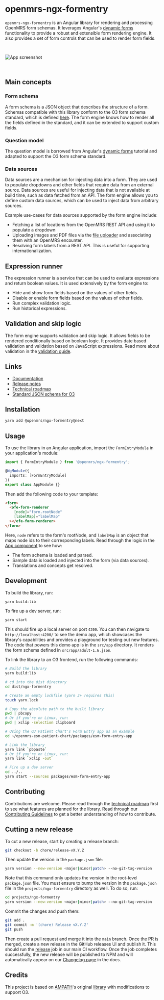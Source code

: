 # openmrs-ngx-formentry

`openmrs-ngx-formentry` is an Angular library for rendering and processing OpenMRS form schemas. It leverages Angular's [dynamic forms](https://angular.io/guide/dynamic-form) functionality to provide a robust and extensible form rendering engine. It also provides a set of form controls that can be used to render form fields.

<br />
<p>
  <img src="/src/assets/screen.webp" alt="App screenshot">
</p>
<br />

## Main concepts

### Form schema

A form schema is a JSON object that describes the structure of a form. Schemas compatible with this library conform to the O3 form schema standard, which is defined [here](https://json.openmrs.org/form.schema.json). The form engine knows how to render all the fields defined in the standard, and it can be extended to support custom fields.

### Question model

The question model is borrowed from Angular's [dynamic forms](https://angular.io/guide/dynamic-form) tutorial and adapted to support the O3 form schema standard.

### Data sources

Data sources are a mechanism for injecting data into a form. They are used to populate dropdowns and other fields that require data from an external source. Data sources are useful for injecting data that is not available at build time, such as data fetched from an API. The form engine allows you to define custom data sources, which can be used to inject data from arbitrary sources.

Example use-cases for data sources supported by the form engine include:

- Fetching a list of locations from the OpenMRS REST API and using it to populate a dropdown
- Uploading images and PDF files via the [file uploader](https://github.com/openmrs/openmrs-ngx-file-uploader) and associating them with an OpenMRS encounter.
- Resolving form labels from a REST API. This is useful for supporting internationalization.

## Expression runner

The expression runner is a service that can be used to evaluate expressions and return boolean values. It is used extensively by the form engine to:

- Hide and show form fields based on the values of other fields.
- Disable or enable form fields based on the values of other fields.
- Run complex validation logic.
- Run historical expressions.

## Validation and skip logic

The form engine supports validation and skip logic. It allows fields to be rendered conditionally based on boolean logic. It provides date based validation and validation based on JavaScript expressions. Read more about validation in the [validation guide](https://ampath-forms.vercel.app/docs/validation/date-based-validation).

## Links

- [Documentation](https://ampath-forms.vercel.app)
- [Release notes](https://github.com/openmrs/openmrs-ngx-formentry/releases)
- [Technical roadmap](https://github.com/openmrs/openmrs-ngx-formentry/issues/1)
- [Standard JSON schema for O3](https://json.openmrs.org/form.schema.json)

## Installation

```sh
yarn add @openmrs/ngx-formentry@next
```

## Usage

To use the library in an Angular application, import the `FormEntryModule` in your application's module:

```ts
import { FormEntryModule } from '@openmrs/ngx-formentry';

@NgModule({
  imports: [FormEntryModule]
})
export class AppModule {}
```

Then add the following code to your template:

```html
<form>
  <ofe-form-renderer
    [node]="form.rootNode"
    [labelMap]="labelMap"
  ></ofe-form-renderer>
</form>
```

Here, `node` refers to the form's rootNode, and `labelMap` is an object that maps node ids to their corresponding labels. Read through the logic in the [App component](src/app/app.component.ts) to see how:

- The form schema is loaded and parsed.
- Sample data is loaded and injected into the form (via data sources).
- Translations and concepts get resolved.

## Development

To build the library, run:

```sh
yarn build:lib
```

To fire up a dev server, run:

```sh
yarn start
```

This should fire up a local server on port `4200`. You can then navigate to `http://localhost:4200/` to see the demo app, which showcases the library's capabilities and provides a playground for testing out new features. The code that powers this demo app is in the `src/app` directory. It renders the form schema defined in `src/app/adult-1.6.json`.

To link the library to an O3 frontend, run the following commands:

```sh
# Build the library
yarn build:lib

# cd into the dist directory
cd dist/ngx-formentry

# Create an empty lockfile (yarn 3+ requires this)
touch yarn.lock

# Copy the absolute path to the built library
pwd | pbcopy
# Or if you're on Linux, run:
pwd | xclip -selection clipboard

# Using the O3 Patient Chart's Form Entry app as an example
cd ~/openmrs-esm-patient-chart/packages/esm-form-entry-app

# Link the library
yarn link `pbpaste`
# Or if you're on Linux, run:
yarn link `xclip -out`

# Fire up a dev server
cd ../..
yarn start --sources packages/esm-form-entry-app
```

## Contributing

Contributions are welcome. Please read through the [technical roadmap](https://github.com/openmrs/openmrs-ngx-formentry/issues/1) first to see what features are planned for the library. Read through our [Contributing Guidelines](https://o3-docs.openmrs.org/docs/frontend-modules/contributing) to get a better understanding of how to contribute.

## Cutting a new release

To cut a new release, start by creating a release branch:

```sh
git checkout -b chore/release-vX.Y.Z
```

Then update the version in the `package.json` file:

```sh
yarn version --new-version <major|minor|patch> --no-git-tag-version
```

Note that this command only updates the version in the root-level `package.json` file. You must ensure to bump the version in the `package.json` file in the `projects/ngx-formentry` directory as well. To do so, run:

```sh
cd projects/ngx-formentry
yarn version --new-version <major|minor|patch> --no-git-tag-version
```

Commit the changes and push them:

```sh
git add .
git commit -m '(chore) Release vX.Y.Z'
git push
```

Then create a pull request and merge it into the `main` branch. Once the PR is merged, create a new release in the GitHub releases UI and publish it. This should run the [release](https://github.com/openmrs/openmrs-ngx-formentry/blob/main/.github/workflows/main.yml#L97-L98) job in our main CI workflow. Once the job completes successfully, the new release will be published to NPM and will automatically appear on our [Changelog page](https://o3-docs.openmrs.org/docs/changelog) in the docs.

## Credits

This project is based on [AMPATH](https://github.com/AMPATH)'s original [library](https://github.com/ampath/ngx-openmrs-formentry) with modifications to support O3.
